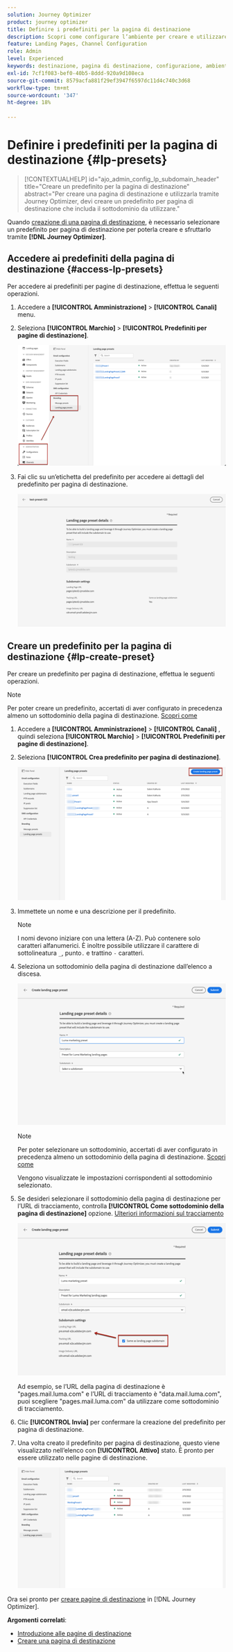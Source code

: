 ```yaml
---
solution: Journey Optimizer
product: journey optimizer
title: Definire i predefiniti per la pagina di destinazione
description: Scopri come configurare l’ambiente per creare e utilizzare le pagine di destinazione con Journey Optimizer
feature: Landing Pages, Channel Configuration
role: Admin
level: Experienced
keywords: destinazione, pagina di destinazione, configurazione, ambiente, sottodominio, predefiniti
exl-id: 7cf1f083-bef0-40b5-8ddd-920a9d108eca
source-git-commit: 8579acfa881f29ef3947f6597dc11d4c740c3d68
workflow-type: tm+mt
source-wordcount: '347'
ht-degree: 18%

---
```


# Definire i predefiniti per la pagina di destinazione {#lp-presets}

>[!CONTEXTUALHELP]
>id="ajo_admin_config_lp_subdomain_header"
>title="Creare un predefinito per la pagina di destinazione"
>abstract="Per creare una pagina di destinazione e utilizzarla tramite Journey Optimizer, devi creare un predefinito per pagina di destinazione che includa il sottodominio da utilizzare."

Quando [creazione di una pagina di destinazione](../landing-pages/create-lp.md#create-a-lp), è necessario selezionare un predefinito per pagina di destinazione per poterla creare e sfruttarlo tramite **[!DNL Journey Optimizer]**.

## Accedere ai predefiniti della pagina di destinazione {#access-lp-presets}

Per accedere ai predefiniti per pagine di destinazione, effettua le seguenti operazioni.

1. Accedere a **[!UICONTROL Amministrazione]** > **[!UICONTROL Canali]** menu.

1. Seleziona **[!UICONTROL Marchio]** > **[!UICONTROL Predefiniti per pagine di destinazione]**.

   ![](assets/lp_presets-access.png)

1. Fai clic su un’etichetta del predefinito per accedere ai dettagli del predefinito per pagina di destinazione.

   ![](assets/lp_preset-details.png)

## Creare un predefinito per la pagina di destinazione {#lp-create-preset}

Per creare un predefinito per pagina di destinazione, effettua le seguenti operazioni.

>[!NOTE]
>
>Per poter creare un predefinito, accertati di aver configurato in precedenza almeno un sottodominio della pagina di destinazione. [Scopri come](lp-subdomains.md)

1. Accedere a **[!UICONTROL Amministrazione]** > **[!UICONTROL Canali]** , quindi seleziona **[!UICONTROL Marchio]** > **[!UICONTROL Predefiniti per pagine di destinazione]**.

1. Seleziona **[!UICONTROL Crea predefinito per pagina di destinazione]**.

   ![](assets/lp_create-preset-temp.png)

1. Immettete un nome e una descrizione per il predefinito.

   >[!NOTE]
   >
   > I nomi devono iniziare con una lettera (A-Z). Può contenere solo caratteri alfanumerici. È inoltre possibile utilizzare il carattere di sottolineatura `_`, punto`.` e trattino `-` caratteri.

1. Seleziona un sottodominio della pagina di destinazione dall’elenco a discesa.

   ![](assets/lp_preset-subdomain.png)

   >[!NOTE]
   >
   >Per poter selezionare un sottodominio, accertati di aver configurato in precedenza almeno un sottodominio della pagina di destinazione. [Scopri come](#lp-subdomains)

   Vengono visualizzate le impostazioni corrispondenti al sottodominio selezionato.

1. Se desideri selezionare il sottodominio della pagina di destinazione per l’URL di tracciamento, controlla **[!UICONTROL Come sottodominio della pagina di destinazione]** opzione. [Ulteriori informazioni sul tracciamento](../email/message-tracking.md)

   ![](assets/lp_preset-subdomain-settings-same.png)

   Ad esempio, se l’URL della pagina di destinazione è &quot;pages.mail.luma.com&quot; e l’URL di tracciamento è &quot;data.mail.luma.com&quot;, puoi scegliere &quot;pages.mail.luma.com&quot; da utilizzare come sottodominio di tracciamento.

1. Clic **[!UICONTROL Invia]** per confermare la creazione del predefinito per pagina di destinazione. <!--You can also save the preset as draft and resume its configuration later on.-->

   <!--![](assets/lp_preset-subdomain-settings-submit.png)-->

1. Una volta creato il predefinito per pagina di destinazione, questo viene visualizzato nell’elenco con **[!UICONTROL Attivo]** stato. È pronto per essere utilizzato nelle pagine di destinazione.

   ![](assets/lp-preset-active-temp.png)

Ora sei pronto per [creare pagine di destinazione](../landing-pages/create-lp.md) in [!DNL Journey Optimizer].
<!--
>[!NOTE]
>
>Learn how to create channel surfaces for push notifications and emails in [this section](channel-surfaces.md).-->

**Argomenti correlati**:

* [Introduzione alle pagine di destinazione](../landing-pages/get-started-lp.md)
* [Creare una pagina di destinazione](../landing-pages/create-lp.md#create-a-lp)

